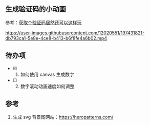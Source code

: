 ## 生成验证码的小动画

参考：[获取个验证码居然还可以这样玩](https://juejin.cn/post/7124205596655484965)

https://user-images.githubusercontent.com/12020551/197431821-db793ca1-5e8e-4ce8-b413-b6f8fe4a6b02.mp4

## 待办项

- [x] 1. 如何使用 canvas 生成数字
- [ ] 2. 数字滚动动画速度如何调整

## 参考

1. 生成 svg 背景图网站：https://heropatterns.com/
